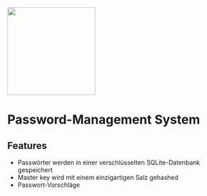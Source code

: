 <img src="http://arodionova.pythonanywhere.com/static/Screenshot_12.png" width="200px" />

# Password-Management System

## Features
- Passwörter werden in einer verschlüsselten SQLite-Datenbank gespeichert
- Master key wird mit einem einzigartigen Salz gehashed
- Passwort-Vorschläge 








